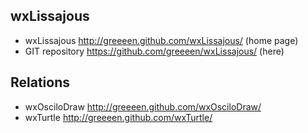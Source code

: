 wxLissajous
-----------
  * wxLissajous http://greeeen.github.com/wxLissajous/ (home page)
  * GIT repository https://github.com/greeeen/wxLissajous/ (here)

Relations
---------
  * wxOsciloDraw http://greeeen.github.com/wxOsciloDraw/
  * wxTurtle http://greeeen.github.com/wxTurtle/
